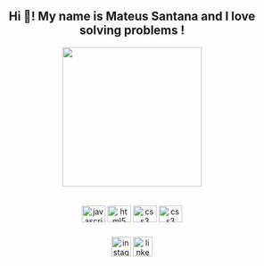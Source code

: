 <h2 align="center">Hi 👋! My name is Mateus Santana and I love solving problems !</h2>

<div align="center">
 <img src="https://raw.githubusercontent.com/samadpls/Programing-Gifs/main/static/gifs/new.gif" width="250" height="250" />
</div>

<br/>

<br/>

<div align="center">

  <img src="https://cdn.jsdelivr.net/gh/devicons/devicon/icons/javascript/javascript-original.svg" height="30" width="42" alt="javascript logo"  />
  <img src="https://cdn.jsdelivr.net/gh/devicons/devicon/icons/html5/html5-original.svg" height="30" width="42" alt="html5 logo"  />
  <img src="https://cdn.jsdelivr.net/gh/devicons/devicon/icons/css3/css3-original.svg" height="30" width="42" alt="css3 logo"  />
  <img src="https://www.softwaredevelopersinc.com/images-2022/react-development.png" height="30" width="42" alt="css3 logo"  />

</div>

###

<div align="center">
  <a href="https://www.instagram.com/ssantanamateus"><img src="https://img.shields.io/static/v1?message=Instagram&logo=instagram&label=&color=E4405F&logoColor=white&labelColor=&style=for-the-badge" height="35" alt="instagram logo"/></a>
  <a href="https://www.linkedin.com/in/mateus-santana-14928526a/"><img src="https://img.shields.io/static/v1?message=LinkedIn&logo=linkedin&label=&color=0077B5&logoColor=white&labelColor=&style=for-the-badge" height="35" alt="linkedin logo"/></a>
</div>

###

<br clear="both">
